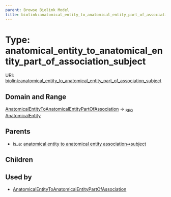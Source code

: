 ```yaml
---
parent: Browse Biolink Model
title: biolink:anatomical_entity_to_anatomical_entity_part_of_association_subject
---
```


# Type: anatomical_entity_to_anatomical_entity_part_of_association_subject




URI: [biolink:anatomical_entity_to_anatomical_entity_part_of_association_subject](https://w3id.org/biolink/vocab/anatomical_entity_to_anatomical_entity_part_of_association_subject)



## Domain and Range

[AnatomicalEntityToAnatomicalEntityPartOfAssociation](AnatomicalEntityToAnatomicalEntityPartOfAssociation.md) ->  <sub>REQ</sub> [AnatomicalEntity](AnatomicalEntity.md)

## Parents

 *  is_a: [anatomical entity to anatomical entity association➞subject](anatomical_entity_to_anatomical_entity_association_subject.md)

## Children


## Used by

 * [AnatomicalEntityToAnatomicalEntityPartOfAssociation](AnatomicalEntityToAnatomicalEntityPartOfAssociation.md)
